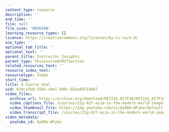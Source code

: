 ```yaml
---
content_type: resource
description: ''
end_time: ''
file: null
file_size: '9926340'
learning_resource_types: []
license: https://creativecommons.org/licenses/by-nc-sa/4.0/
ocw_type: ''
optional_tab_title: ''
optional_text: ''
parent_title: Instructor Insights
parent_type: ThisCourseAtMITSection
related_resources_text: ''
resource_index_text: ''
resourcetype: Video
start_time: ''
title: A Course Goal
uid: b19ca7b8-25b5-c0e1-9d0c-65aa6972a0b7
video_files:
  archive_url: https://archive.org/download/MIT21G.027F16/MIT21G_027F16_educator_06_300k.mp4
  video_captions_file: /courses/21g-027-asia-in-the-modern-world-images-representations-fall-2016/63f64a1557ac5833be98a620522252e2_1801229.vtt
  video_thumbnail_file: https://img.youtube.com/vi/Ay80m-WFyko/default.jpg
  video_transcript_file: /courses/21g-027-asia-in-the-modern-world-images-representations-fall-2016/9bf663c567ecf0ba405ef635a26a43c5_1801229.pdf
video_metadata:
  youtube_id: Ay80m-WFyko
---
```

